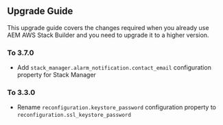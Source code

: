 Upgrade Guide
-------------

This upgrade guide covers the changes required when you already use AEM AWS Stack Builder and you need to upgrade it to a higher version.

### To 3.7.0

* Add `stack_manager.alarm_notification.contact_email` configuration property for Stack Manager


### To 3.3.0

* Rename `reconfiguration.keystore_password` configuration property to `reconfiguration.ssl_keystore_password`
